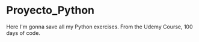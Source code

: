 # Proyecto_Python
Here I'm gonna save all my Python exercises. From the Udemy Course, 100 days of code.
